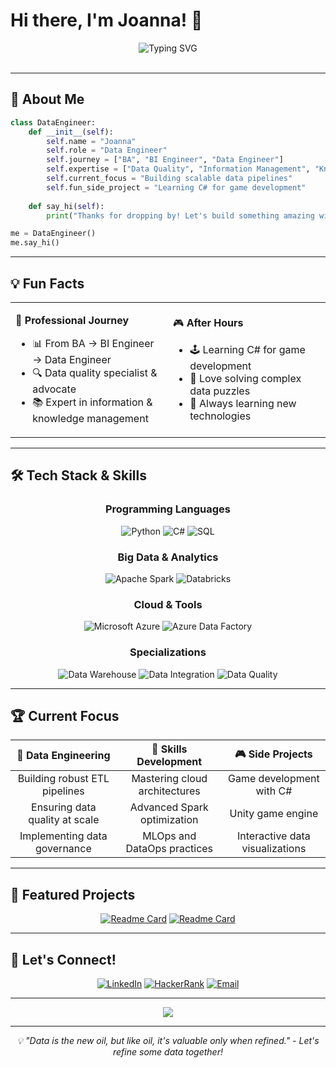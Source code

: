 # Hi there, I'm Joanna! 👋

<div align="center">
  <img src="https://readme-typing-svg.herokuapp.com?font=Fira+Code&weight=500&size=28&pause=1000&color=10B981&center=true&vCenter=true&random=false&width=600&lines=Data+Engineer+%7C+Problem+Solver;Passionate+about+Data+Quality;Building+Scalable+Data+Solutions" alt="Typing SVG" />
</div>

<br>


---

## 🚀 About Me

```python
class DataEngineer:
    def __init__(self):
        self.name = "Joanna"
        self.role = "Data Engineer"
        self.journey = ["BA", "BI Engineer", "Data Engineer"]
        self.expertise = ["Data Quality", "Information Management", "Knowledge Systems"]
        self.current_focus = "Building scalable data pipelines"
        self.fun_side_project = "Learning C# for game development"
        
    def say_hi(self):
        print("Thanks for dropping by! Let's build something amazing with data 🚀")

me = DataEngineer()
me.say_hi()
```

---

## 💡 Fun Facts

<table>
<tr>
<td width="50%">

🎯 **Professional Journey**
- 📊 From BA → BI Engineer → Data Engineer
- 🔍 Data quality specialist & advocate
- 📚 Expert in information & knowledge management

</td>
<td width="50%">

🎮 **After Hours**
- 🕹️ Learning C# for game development
- 🧩 Love solving complex data puzzles
- 📖 Always learning new technologies

</td>
</tr>
</table>

---

## 🛠️ Tech Stack & Skills

<div align="center">

### Programming Languages
![Python](https://img.shields.io/badge/Python-3776AB?style=for-the-badge&logo=python&logoColor=white)
![C#](https://img.shields.io/badge/C%23-239120?style=for-the-badge&logo=c-sharp&logoColor=white)
![SQL](https://img.shields.io/badge/SQL-336791?style=for-the-badge&logo=postgresql&logoColor=white)

### Big Data & Analytics
![Apache Spark](https://img.shields.io/badge/Apache%20Spark-E25A1C?style=for-the-badge&logo=apache-spark&logoColor=white)
![Databricks](https://img.shields.io/badge/Databricks-FF3621?style=for-the-badge&logo=databricks&logoColor=white)

### Cloud & Tools
![Microsoft Azure](https://img.shields.io/badge/Microsoft%20Azure-0078D4?style=for-the-badge&logo=microsoft-azure&logoColor=white)
![Azure Data Factory](https://img.shields.io/badge/Azure%20Data%20Factory-0078D4?style=for-the-badge&logo=microsoft-azure&logoColor=white)

### Specializations
![Data Warehouse](https://img.shields.io/badge/Data%20Warehouse-FF6F00?style=for-the-badge&logo=databricks&logoColor=white)
![Data Integration](https://img.shields.io/badge/Data%20Integration-4CAF50?style=for-the-badge&logo=apache-airflow&logoColor=white)
![Data Quality](https://img.shields.io/badge/Data%20Quality-9C27B0?style=for-the-badge&logo=checkmarx&logoColor=white)

</div>

---

## 🏆 Current Focus

<div align="center">
  
| 🎯 **Data Engineering** | 🔧 **Skills Development** | 🎮 **Side Projects** |
|:---:|:---:|:---:|
| Building robust ETL pipelines | Mastering cloud architectures | Game development with C# |
| Ensuring data quality at scale | Advanced Spark optimization | Unity game engine |
| Implementing data governance | MLOps and DataOps practices | Interactive data visualizations |

</div>

---

## 🌟 Featured Projects

<div align="center">

[![Readme Card](https://github-readme-stats.vercel.app/api/pin/?username=yourusername&repo=data-pipeline-project&theme=dark&bg_color=0d1117&border_color=10b981&text_color=ffffff&title_color=10b981)](https://github.com/yourusername/data-pipeline-project)
[![Readme Card](https://github-readme-stats.vercel.app/api/pin/?username=yourusername&repo=data-quality-framework&theme=dark&bg_color=0d1117&border_color=10b981&text_color=ffffff&title_color=10b981)](https://github.com/yourusername/data-quality-framework)

</div>

---

## 🤝 Let's Connect!

<div align="center">

[![LinkedIn](https://img.shields.io/badge/LinkedIn-0077B5?style=for-the-badge&logo=linkedin&logoColor=white)](https://www.linkedin.com/in/joannawlodarczyk/)
[![HackerRank](https://img.shields.io/badge/HackerRank-2EC866?style=for-the-badge&logo=hackerrank&logoColor=white)](https://www.hackerrank.com/joawlo)
[![Email](https://img.shields.io/badge/Email-D14836?style=for-the-badge&logo=gmail&logoColor=white)](mailto:your.email@example.com)

</div>

---

<div align="center">
  <img src="https://capsule-render.vercel.app/api?type=waving&color=gradient&customColorList=10&height=100&section=footer&text=Thanks%20for%20visiting!&fontSize=16&fontColor=ffffff&animation=twinkling"/>
</div>

---

<div align="center">
  <i>💡 "Data is the new oil, but like oil, it's valuable only when refined." - Let's refine some data together!</i>
</div>
